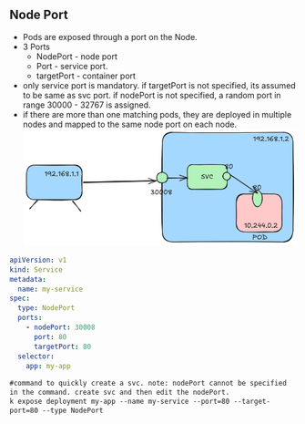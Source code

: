 ## Node Port
* Pods are exposed through a port on the Node.
* 3 Ports
  * NodePort - node port 
  * Port - service port. 
  * targetPort - container port
* only service port is mandatory. if targetPort is not specified, its assumed to be same as svc port. if nodePort is not specified, a random port in range 30000 - 32767 is assigned.
* if there are more than one matching pods, they are deployed in multiple nodes and mapped to the same node port on each node.
![node-port-svc-img](nodeport-svc.png)
```yaml
apiVersion: v1
kind: Service
metadata:
  name: my-service
spec:
  type: NodePort
  ports:
    - nodePort: 30008
      port: 80
      targetPort: 80
  selector:
    app: my-app
```

```shell
#command to quickly create a svc. note: nodePort cannot be specified in the command. create svc and then edit the nodePort.
k expose deployment my-app --name my-service --port=80 --target-port=80 --type NodePort 
```
